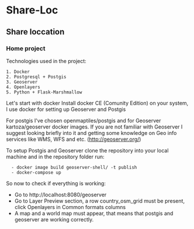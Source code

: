 # Share-Loc

## Share loccation

### Home project

Technologies used in the project:

```
1. Docker
2. Postgresql + Postgis
3. Geoserver
4. Openlayers
5. Python + Flask-Marshmallow
```

Let's start with docker
Install docker CE (Comunity Edition) on your system, I use docker for setting up Geoserver and Postgis

For postgis I've chosen openmaptiles/postgis and for Geoserver kartoza/geoserver docker images.
If you are not familiar with Geoserver I suggest looking briefly into it and getting some knowledge on Geo info services like WMS, WFS and etc. 
(http://geoserver.org/)

To setup Postgis and Geoserver clone the repository into your local machine and in the repository folder run:
```
  - docker image build geoserver-shell/ -t publish
  - docker-compose up 
```

So now to check if everything is working: 
* Go to http://localhost:8080/geoserver <br />
* Go to Layer Preview section, a row country_osm_grid must be present, click Openlayers in Common formats columns <br />
* A map and a world map must appear, that means that postgis and geoserver are working correctly. <br />
